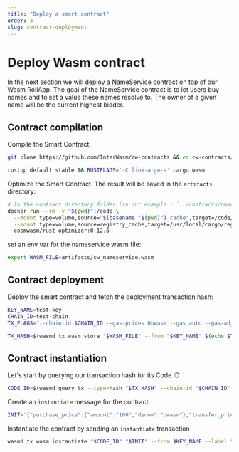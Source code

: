 ```yaml
---
title: "Deploy a smart contract"
order: 4
slug: contract-deployment
---
```


# Deploy Wasm contract

In the next section we will deploy a NameService contract on top of our Wasm RollApp.
The goal of the NameService contract is to let users buy names and to set a value these names resolve to.
The owner of a given name will be the current highest bidder.

## Contract compilation

Compile the Smart Contract:

```sh
git clone https://github.com/InterWasm/cw-contracts && cd cw-contracts/contracts/nameservice

rustup default stable && RUSTFLAGS='-C link-arg=-s' cargo wasm
```

Optimize the Smart Contract.
The result will be saved in the `artifacts` directory:

```sh
# In the contract directory folder (in our example - `../contracts/nameservice`)
docker run --rm -v "$(pwd)":/code \
  --mount type=volume,source="$(basename "$(pwd)")_cache",target=/code/target \
  --mount type=volume,source=registry_cache,target=/usr/local/cargo/registry \
  cosmwasm/rust-optimizer:0.12.6
```

set an env var for the nameservice wasm file:

```sh
export WASM_FILE=artifacts/cw_nameservice.wasm
```

## Contract deployment

Deploy the smart contract and fetch the deployment transaction hash:

```sh
KEY_NAME=test-key
CHAIN_ID=test-chain
TX_FLAGS="--chain-id $CHAIN_ID --gas-prices 0uwasm --gas auto --gas-adjustment=1.1"

TX_HASH=$(wasmd tx wasm store "$WASM_FILE" --from "$KEY_NAME" $(echo $TX_FLAGS) --output json -y | jq -r '.txhash')
```

## Contract instantiation

Let's start by querying our transaction hash for its Code ID

```sh
CODE_ID=$(wasmd query tx --type=hash "$TX_HASH" --chain-id "$CHAIN_ID" --output json | jq -r '.logs[0].events[-1].attributes[0].value')
```

Create an `instantiate` message for the contract

```sh
INIT='{"purchase_price":{"amount":"100","denom":"uwasm"},"transfer_price":{"amount":"999","denom":"uwasm"}}'
```

Instantiate the contract by sending an `instantiate` transaction

```sh
wasmd tx wasm instantiate "$CODE_ID" "$INIT" --from $KEY_NAME --label "name service" $(echo $TX_FLAGS) -y --no-admin
```
